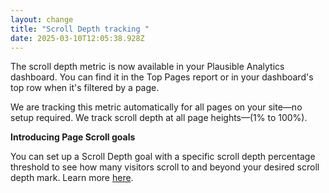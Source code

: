 ```yaml
---
layout: change
title: "Scroll Depth tracking "
date: 2025-03-10T12:05:38.928Z
---
```

The scroll depth metric is now available in your Plausible Analytics dashboard. You can find it in the Top Pages report or in your dashboard's top row when it's filtered by a page.

W﻿e are tracking this metric automatically for all pages on your site—no setup required. We track scroll depth at all page heights––(1% to 100%).

**Introducing P﻿age Scroll goals** 

You can set up a Scroll Depth goal with a specific scroll depth percentage threshold to see how many visitors scroll to and beyond your desired scroll depth mark. Learn more [here](https://plausible.io/docs/scroll-depth#scroll-depth-goals).